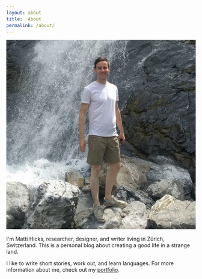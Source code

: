 ```yaml
---
layout: about
title: 	About
permalink: /about/
---
```



<div class="pictureAbout">
	<img src="/assets/images/aboutPic.jpg">
	</div>

<div class="infoAbout">
		<p>I'm Matti Hicks, researcher, designer, and writer living in Zürich, Switzerland. This is a personal blog about creating a good life in a strange land. </p>
		<p>I like to write short stories, work out, and learn languages. For more information about me, check out my <a href="https://www.mattihicks.com">portfolio</a>.</p>
</div>

<div class="clearBoth"></div>